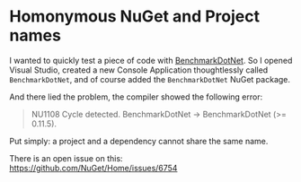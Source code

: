 # Homonymous NuGet and Project names

I wanted to quickly test a piece of code with [BenchmarkDotNet](https://github.com/dotnet/BenchmarkDotNet).
So I opened Visual Studio, created a new Console Application thoughtlessly called `BenchmarkDotNet`, and of course added the `BenchmarkDotNet` NuGet package.

And there lied the problem, the compiler showed the following error:

> NU1108	Cycle detected. 
>           BenchmarkDotNet -> BenchmarkDotNet (>= 0.11.5).

Put simply: a project and a dependency cannot share the same name.

There is an open issue on this: https://github.com/NuGet/Home/issues/6754